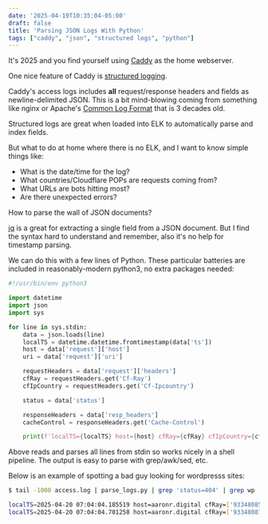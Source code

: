 ```yaml
---
date: '2025-04-19T10:35:04-05:00'
draft: false
title: 'Parsing JSON Logs With Python'
tags: ["caddy", "json", "structured logs", "python"]
---
```

It's 2025 and you find yourself using [Caddy](http://caddyserver.com) as the home webserver.

One nice feature of Caddy is [structured logging](https://caddyserver.com/docs/logging#structured-logs).  

Caddy's access logs includes **all** request/response headers and fields as newline-delimited JSON.  This is a bit mind-blowing coming from something like nginx or Apache's [Common Log Format](https://en.wikipedia.org/wiki/Common_Log_Format) that is 3 decades old.  

Structured logs are great when loaded into ELK to automatically parse and index fields.

But what to do at home where there is no ELK, and I want to know simple things like:
- What is the date/time for the log?
- What countries/Cloudflare POPs are requests coming from?
- What URLs are bots hitting most?
- Are there unexpected errors?

How to parse the wall of JSON documents?

[jq](https://jqlang.org) is a great for extracting a single field from a JSON document.  But I find the syntax hard to understand and remember, also it's no help for timestamp parsing.

We can do this with a few lines of Python.  These particular batteries are included in reasonably-modern python3, no extra packages needed:

```python
#!/usr/bin/env python3

import datetime
import json
import sys

for line in sys.stdin:
    data = json.loads(line)
    localTS = datetime.datetime.fromtimestamp(data['ts'])
    host = data['request']['host']
    uri = data['request']['uri']

    requestHeaders = data['request']['headers']
    cfRay = requestHeaders.get('Cf-Ray')
    cfIpCountry = requestHeaders.get('Cf-Ipcountry')

    status = data['status']

    responseHeaders = data['resp_headers']
    cacheControl = responseHeaders.get('Cache-Control')

    print(f'localTS={localTS} host={host} cfRay={cfRay} cfIpCountry={cfIpCountry} status={status} cacheControl={cacheControl} uri={uri}')
```

Above reads and parses all lines from stdin so works nicely in a shell pipeline.  The output is easy to parse with grep/awk/sed, etc.

Below is an example of spotting a bad guy looking for wordpresss sites:

```sh
$ tail -1000 access.log | parse_logs.py | grep 'status=404' | grep wp

localTS=2025-04-20 07:04:04.185519 host=aaronr.digital cfRay=['93348085ad18f826-MAN'] cfIpCountry=['IE'] status=404 cacheControl=['public, max-age=60'] uri=/wp_class_datalib.php
localTS=2025-04-20 07:04:04.701258 host=aaronr.digital cfRay=['933480878df7f826-MAN'] cfIpCountry=['IE'] status=404 cacheControl=['public, max-age=60'] uri=/wp_wrong_datlib.php
```